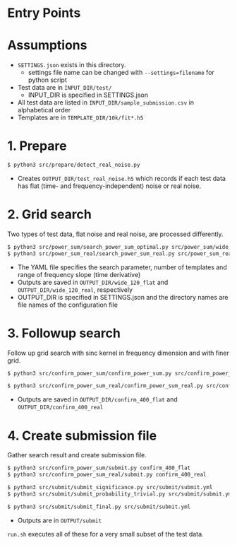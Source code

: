Entry Points
============

# Assumptions

- `SETTINGS.json` exists in this directory.
  * settings file name can be changed with `--settings=filename` for python script
- Test data are in `INPUT_DIR/test/`
  * INPUT_DIR is specified in SETTINGS.json
- All test data are listed in `INPUT_DIR/sample_submission.csv`
  in alphabetical order
- Templates are in `TEMPLATE_DIR/10k/fit*.h5`

# 1. Prepare

```bash
$ python3 src/prepare/detect_real_noise.py
```

* Creates `OUTPUT_DIR/test_real_noise.h5` which records if each test data
has flat (time- and frequency-independent) noise or real noise.


# 2. Grid search

Two types of test data, flat noise and real noise, are processed differently.

```bash
$ python3 src/power_sum/search_power_sum_optimal.py src/power_sum/wide_120_flat.yml
$ python3 src/power_sum_real/search_power_sum_real.py src/power_sum_real/wide_120_real.yml
```

* The YAML file specifies the search parameter, number of templates and range of frequency slope (time derivative)
* Outputs are saved in `OUTPUT_DIR/wide_120_flat` and `OUTPUT_DIR/wide_120_real`, respectively
* OUTPUT_DIR is specified in SETTINGS.json and the directory names are file names of the configuration file


# 3. Followup search

Follow up grid search with sinc kernel in frequency dimension and with finer grid. 

```bash
$ python3 src/confirm_power_sum/confirm_power_sum.py src/confirm_power_sum/confirm_400_flat.yml

$ python3 src/confirm_power_sum_real/confirm_power_sum_real.py src/confirm_power_sum_real/confirm_400_real.yml
```

* Outputs are saved in `OUTPUT_DIR/confirm_400_flat` and `OUTPUT_DIR/confirm_400_real`


# 4. Create submission file

Gather search result and create submission file.

```bash
$ python3 src/confirm_power_sum/submit.py confirm_400_flat
$ python3 src/confirm_power_sum_real/submit.py confirm_400_real

$ python3 src/submit/submit_significance.py src/submit/submit.yml
$ python3 src/submit/submit_probability_trivial.py src/submit/submit.yml

$ python3 src/submit/submit_final.py src/submit/submit.yml
```

- Outputs are in `OUTPUT/submit`


`run.sh` executes all of these for a very small subset of the test data.
